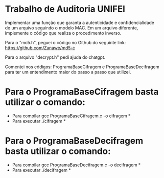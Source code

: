 # Trabalho de Auditoria UNIFEI
Implementar uma função que garanta a autenticidade e confidencialidade de um arquivo seguindo o modelo MAC. Em um arquivo diferente, implemente o código que realiza o procedimento inverso.


Para o "md5.h", peguei o código no Github do seguinte link: https://github.com/Zunawe/md5-c

Para o arquivo "decrypt.h" pedi ajuda do chatgpt.

Comentei nos códigos: ProgramaBaseCifragem e ProgramaBaseDecifragem para ter um entendimento maior do passo a passo que utilizei. 

#  Para o ProgramaBaseCifragem basta utilizar o comando: 
*  Para compilar gcc ProgramaBaseCifragem.c -o cifragem *
*  Para executar ./cifragem                             *

#  Para o ProgramaBaseDecifragem basta utilizar o comando: 

*  Para compilar gcc ProgramaBaseDecifragem.c -o decifragem *
*  Para executar ./decifragem                             *

